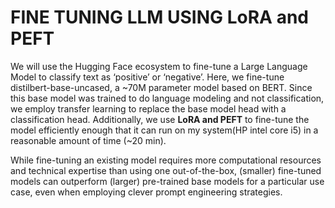 # FINE TUNING LLM USING LoRA and PEFT
We will use the Hugging Face ecosystem to fine-tune a Large Language Model to classify text as ‘positive’ or ‘negative’. Here, we fine-tune distilbert-base-uncased, a ~70M parameter model based on BERT. Since this base model was trained to do language modeling and not classification, we employ transfer learning to replace the base model head with a classification head. Additionally, we use **LoRA and PEFT** to fine-tune the model efficiently enough that it can run on my system(HP intel core i5) in a reasonable amount of time (~20 min).

While fine-tuning an existing model requires more computational resources and technical expertise than using one out-of-the-box, (smaller) fine-tuned models can outperform (larger) pre-trained base models for a particular use case, even when employing clever prompt engineering strategies.
